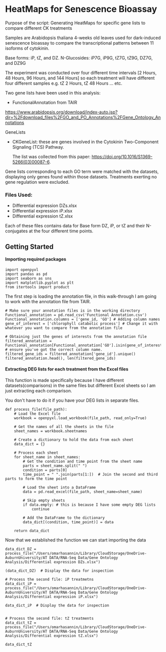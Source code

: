# HeatMaps for Senescence Bioassay
Purpose of the script: Generating HeatMaps for specific gene lists to compare different CK treatments 

Samples are Arabidopsis thaliana 4-weeks old leaves used for dark-induced senescence bioassay to compare the transcriptional patterns between 11 isoforms of 
cytokinin. 

Base forms: iP, tZ, and DZ. 
N-Glucosides: iP7G, iP9G, tZ7G, tZ9G, DZ7G, and DZ9G 

The experiment was conducted over four different time intervals [2 Hours, 48 Hours, 96 Hours, and 144 Hours] so each treatment will have different four different 
samples e.g. tZ 2 Hours, tZ 48 Hours ... etc. 

Two gene lists have been used in this analysis: 

- FunctionalAnnotation from TAIR

https://www.arabidopsis.org/download/index-auto.jsp?dir=%2Fdownload_files%2FGO_and_PO_Annotations%2FGene_Ontology_Annotations

  GeneLists

- CKGeneList: these are genes involved in the Cytokinin Two-Component Signaling (TCS) Pathway.

  The list was collected from this paper: https://doi.org/10.1016/S1369-5266(03)00087-6.


Gene lists corresponding to each GO term were matched with the datasets, displaying only genes found within those datasets.
Treatments exerting no gene regulation were excluded. 

### Files Used: 

* Differential expression DZs.xlsx
* Differential expression iP.xlsx
* Differential expression tZ.xlsx

Each of these files contains data for Base form DZ, iP, or tZ and their N-conjugates at the four different time points. 


## Getting Started 

#### Importing required packages 

```
import openpyxl
import pandas as pd
import seaborn as sns
import matplotlib.pyplot as plt
from itertools import product
```

The first step is loading the annotation file, in this walk-through I am going to work with the annotation file from TAIR. 

```
# Make sure your annotation files is in the working directory
Functional_annotation = pd.read_csv('Functional Annotation.csv')
Functional_annotation.columns = ['gene_id, 'GO'] # Adding column names
gene_of_interest = ['chlorophyll catabolic process'] # Change it with whatever you want to compare from the annotation file

# Obtaining just the genes of interests from the annotation file
filtered_annotation = Functional_annotation[Functional_annotation['GO'].isin(gene_of_interest)] # ensure you've got the correct column name.
filtered_gene_ids = filtered_annotation['gene_id'].unique()
filtered_annotation.head(), len(filtered_gene_ids)
```


#### Extracting DEG lists for each treatment from the Excel files

This function is made specifically because I have different datasets(comparisons) in the same files but different Excel sheets so I am just extracting each comparison.

You don't have to do it if you have your DEG lists in separate files. 

```
def process_file(file_path):
    # Load the Excel file
    workbook = openpyxl.load_workbook(file_path, read_only=True)

    # Get the names of all the sheets in the file
    sheet_names = workbook.sheetnames

    # Create a dictionary to hold the data from each sheet
    data_dict = {}

    # Process each sheet
    for sheet_name in sheet_names:
        # Get the condition and time point from the sheet name
        parts = sheet_name.split(" ")
        condition = parts[0]
        time_point = " ".join(parts[1:])  # Join the second and third parts to form the time point

        # Load the sheet into a DataFrame
        data = pd.read_excel(file_path, sheet_name=sheet_name)

        # Skip empty sheets
        if data.empty: # this is because I have some empty DEG lists 
            continue

        # Add the DataFrame to the dictionary
        data_dict[(condition, time_point)] = data

    return data_dict
```

Now that we established the function we can start importing the data

```
data_dict_DZ = process_file("/Users/omarhasannin/Library/CloudStorage/OneDrive-AuburnUniversity/AT DATA/RNA-Seq Data/Gene Ontology Analysis/Differential expression DZs.xlsx")

(data_dict_DZ)  # Display the data for inspection

# Process the second file: iP treatmetns
data_dict_iP = process_file("/Users/omarhasannin/Library/CloudStorage/OneDrive-AuburnUniversity/AT DATA/RNA-Seq Data/Gene Ontology Analysis/Differential expression iP.xlsx")

data_dict_iP  # Display the data for inspection


# Process the second file: tZ treatments
data_dict_tZ = process_file("/Users/omarhasannin/Library/CloudStorage/OneDrive-AuburnUniversity/AT DATA/RNA-Seq Data/Gene Ontology Analysis/Differential expression tZ.xlsx")

data_dict_tZ
```





